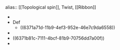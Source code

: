 alias:: [[Topological spin]], Twist, [[Ribbon]]

-
- Def
	- ((6371a71d-11b9-4ef3-952e-46e7c9da6558))
-
- ((6371b81c-7111-4bcf-81b9-70756dd7a00f))
-